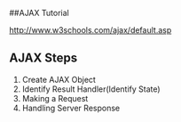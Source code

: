 ##AJAX Tutorial

http://www.w3schools.com/ajax/default.asp

## AJAX Steps

  1. Create AJAX Object
  2. Identify Result Handler(Identify State)
  3. Making a Request
  4. Handling Server Response
  


